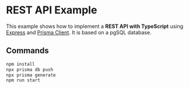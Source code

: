 # REST API Example

This example shows how to implement a **REST API with TypeScript** using [Express](https://expressjs.com/) and [Prisma Client](https://www.prisma.io/docs/concepts/components/prisma-client). It is based on a pgSQL database.

## Commands

```bash
npm install
npx prisma db push
npx prisma generate
npm run start
```
